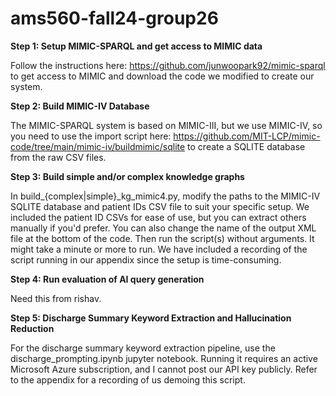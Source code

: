 # ams560-fall24-group26

**Step 1: Setup MIMIC-SPARQL and get access to MIMIC data**

Follow the instructions here: https://github.com/junwoopark92/mimic-sparql to get access to MIMIC and download the code we modified to create our system.

**Step 2: Build MIMIC-IV Database**

The MIMIC-SPARQL system is based on MIMIC-III, but we use MIMIC-IV, so you need to use the import script here: https://github.com/MIT-LCP/mimic-code/tree/main/mimic-iv/buildmimic/sqlite to create a SQLITE database from the raw CSV files.

**Step 3: Build simple and/or complex knowledge graphs**

In build_{complex|simple}_kg_mimic4.py, modify the paths to the MIMIC-IV SQLITE database and patient IDs CSV file to suit your specific setup. We included the patient ID CSVs for ease of use, but you can extract others manually if you'd prefer. You can also change the name of the output XML file at the bottom of the code. Then run the script(s) without arguments. It might take a minute or more to run. We have included a recording of the script running in our appendix since the setup is time-consuming.

**Step 4: Run evaluation of AI query generation**

Need this from rishav.

**Step 5: Discharge Summary Keyword Extraction and Hallucination Reduction**

For the discharge summary keyword extraction pipeline, use the discharge_prompting.ipynb jupyter notebook. Running it requires an active Microsoft Azure subscription, and I cannot post our API key publicly. Refer to the appendix for a recording of us demoing this script.
